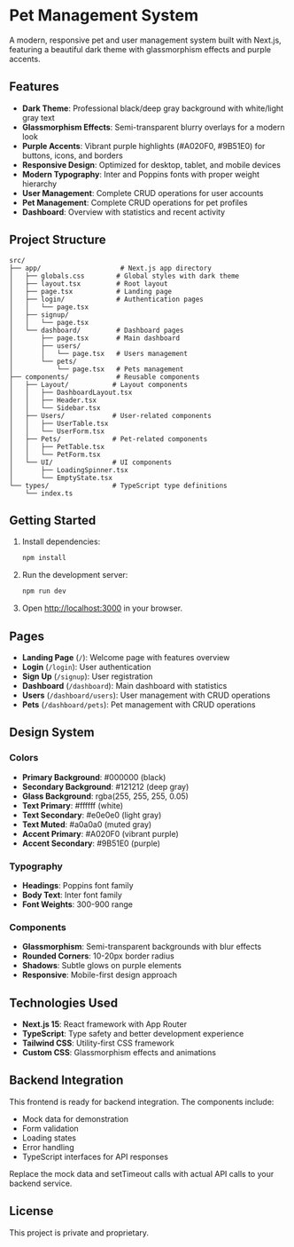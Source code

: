 # Pet Management System

A modern, responsive pet and user management system built with Next.js, featuring a beautiful dark theme with glassmorphism effects and purple accents.

## Features

- **Dark Theme**: Professional black/deep gray background with white/light gray text
- **Glassmorphism Effects**: Semi-transparent blurry overlays for a modern look
- **Purple Accents**: Vibrant purple highlights (#A020F0, #9B51E0) for buttons, icons, and borders
- **Responsive Design**: Optimized for desktop, tablet, and mobile devices
- **Modern Typography**: Inter and Poppins fonts with proper weight hierarchy
- **User Management**: Complete CRUD operations for user accounts
- **Pet Management**: Complete CRUD operations for pet profiles
- **Dashboard**: Overview with statistics and recent activity

## Project Structure

```
src/
├── app/                    # Next.js app directory
│   ├── globals.css        # Global styles with dark theme
│   ├── layout.tsx         # Root layout
│   ├── page.tsx           # Landing page
│   ├── login/             # Authentication pages
│   │   └── page.tsx
│   ├── signup/
│   │   └── page.tsx
│   └── dashboard/         # Dashboard pages
│       ├── page.tsx       # Main dashboard
│       ├── users/
│       │   └── page.tsx   # Users management
│       └── pets/
│           └── page.tsx   # Pets management
├── components/            # Reusable components
│   ├── Layout/           # Layout components
│   │   ├── DashboardLayout.tsx
│   │   ├── Header.tsx
│   │   └── Sidebar.tsx
│   ├── Users/            # User-related components
│   │   ├── UserTable.tsx
│   │   └── UserForm.tsx
│   ├── Pets/             # Pet-related components
│   │   ├── PetTable.tsx
│   │   └── PetForm.tsx
│   └── UI/               # UI components
│       ├── LoadingSpinner.tsx
│       └── EmptyState.tsx
└── types/                # TypeScript type definitions
    └── index.ts
```

## Getting Started

1. Install dependencies:
   ```bash
   npm install
   ```

2. Run the development server:
   ```bash
   npm run dev
   ```

3. Open [http://localhost:3000](http://localhost:3000) in your browser.

## Pages

- **Landing Page** (`/`): Welcome page with features overview
- **Login** (`/login`): User authentication
- **Sign Up** (`/signup`): User registration
- **Dashboard** (`/dashboard`): Main dashboard with statistics
- **Users** (`/dashboard/users`): User management with CRUD operations
- **Pets** (`/dashboard/pets`): Pet management with CRUD operations

## Design System

### Colors
- **Primary Background**: #000000 (black)
- **Secondary Background**: #121212 (deep gray)
- **Glass Background**: rgba(255, 255, 255, 0.05)
- **Text Primary**: #ffffff (white)
- **Text Secondary**: #e0e0e0 (light gray)
- **Text Muted**: #a0a0a0 (muted gray)
- **Accent Primary**: #A020F0 (vibrant purple)
- **Accent Secondary**: #9B51E0 (purple)

### Typography
- **Headings**: Poppins font family
- **Body Text**: Inter font family
- **Font Weights**: 300-900 range

### Components
- **Glassmorphism**: Semi-transparent backgrounds with blur effects
- **Rounded Corners**: 10-20px border radius
- **Shadows**: Subtle glows on purple elements
- **Responsive**: Mobile-first design approach

## Technologies Used

- **Next.js 15**: React framework with App Router
- **TypeScript**: Type safety and better development experience
- **Tailwind CSS**: Utility-first CSS framework
- **Custom CSS**: Glassmorphism effects and animations

## Backend Integration

This frontend is ready for backend integration. The components include:
- Mock data for demonstration
- Form validation
- Loading states
- Error handling
- TypeScript interfaces for API responses

Replace the mock data and setTimeout calls with actual API calls to your backend service.

## License

This project is private and proprietary.